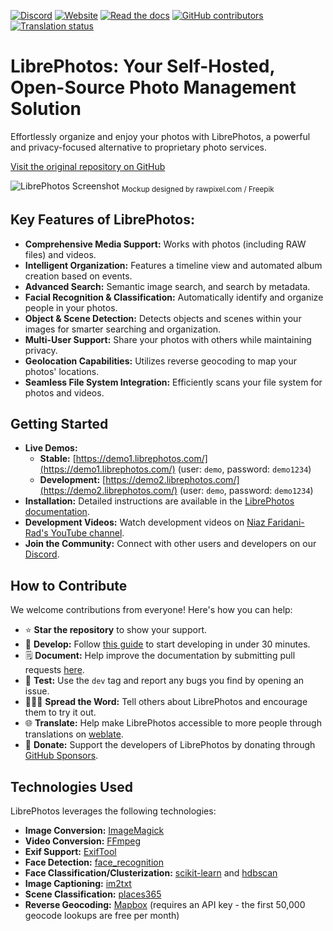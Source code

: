 [![Discord](https://img.shields.io/discord/784619049208250388?style=plastic)][discord]
[![Website](https://img.shields.io/website?down_color=lightgrey&down_message=offline&style=plastic&up_color=blue&up_message=online&url=https%3A%2F%2Flibrephotos.com)](https://librephotos.com/)
[![Read the docs](https://img.shields.io/static/v1?label=Read&message=the%20docs&color=blue&style=plastic)](https://docs.librephotos.com/)
[![GitHub contributors](https://img.shields.io/github/contributors/librephotos/librephotos?style=plastic)](https://github.com/LibrePhotos/librephotos/graphs/contributors)
<a href="https://hosted.weblate.org/engage/librephotos/">
<img src="https://hosted.weblate.org/widgets/librephotos/-/librephotos-frontend/svg-badge.svg" alt="Translation status" />
</a>

# LibrePhotos: Your Self-Hosted, Open-Source Photo Management Solution

Effortlessly organize and enjoy your photos with LibrePhotos, a powerful and privacy-focused alternative to proprietary photo services.

[Visit the original repository on GitHub](https://github.com/LibrePhotos/librephotos)

![LibrePhotos Screenshot](https://github.com/LibrePhotos/librephotos/blob/dev/screenshots/mockups_main_fhd.png?raw=true)
<sub>Mockup designed by rawpixel.com / Freepik</sub>

## Key Features of LibrePhotos:

*   **Comprehensive Media Support:** Works with photos (including RAW files) and videos.
*   **Intelligent Organization:** Features a timeline view and automated album creation based on events.
*   **Advanced Search:** Semantic image search, and search by metadata.
*   **Facial Recognition & Classification:** Automatically identify and organize people in your photos.
*   **Object & Scene Detection:** Detects objects and scenes within your images for smarter searching and organization.
*   **Multi-User Support:** Share your photos with others while maintaining privacy.
*   **Geolocation Capabilities:** Utilizes reverse geocoding to map your photos' locations.
*   **Seamless File System Integration:** Efficiently scans your file system for photos and videos.

## Getting Started

*   **Live Demos:**
    *   **Stable:** [https://demo1.librephotos.com/](https://demo1.librephotos.com/) (user: `demo`, password: `demo1234`)
    *   **Development:** [https://demo2.librephotos.com/](https://demo2.librephotos.com/) (user: `demo`, password: `demo1234`)
*   **Installation:** Detailed instructions are available in the [LibrePhotos documentation](https://docs.librephotos.com/docs/installation/standard-install).
*   **Development Videos:** Watch development videos on [Niaz Faridani-Rad's YouTube channel](https://www.youtube.com/channel/UCZJ2pk2BPKxwbuCV9LWDR0w).
*   **Join the Community:** Connect with other users and developers on our [Discord][discord].

## How to Contribute

We welcome contributions from everyone! Here's how you can help:

*   ⭐ **Star the repository** to show your support.
*   🚀 **Develop:**  Follow [this guide](https://docs.librephotos.com/docs/development/dev-install) to start developing in under 30 minutes.
*   🗒️ **Document:** Help improve the documentation by submitting pull requests [here](https://github.com/LibrePhotos/librephotos.docs).
*   🧪 **Test:**  Use the `dev` tag and report any bugs you find by opening an issue.
*   🧑‍🤝‍🧑 **Spread the Word:** Tell others about LibrePhotos and encourage them to try it out.
*   🌐 **Translate:**  Help make LibrePhotos accessible to more people through translations on [weblate](https://hosted.weblate.org/engage/librephotos/).
*   💸 **Donate:** Support the developers of LibrePhotos by donating through [GitHub Sponsors](https://github.com/sponsors/derneuere).

## Technologies Used

LibrePhotos leverages the following technologies:

*   **Image Conversion:** [ImageMagick](https://github.com/ImageMagick/ImageMagick)
*   **Video Conversion:** [FFmpeg](https://github.com/FFmpeg/FFmpeg)
*   **Exif Support:** [ExifTool](https://github.com/exiftool/exiftool)
*   **Face Detection:** [face\_recognition](https://github.com/ageitgey/face_recognition)
*   **Face Classification/Clusterization:** [scikit-learn](https://scikit-learn.org/) and [hdbscan](https://github.com/scikit-learn-contrib/hdbscan)
*   **Image Captioning:** [im2txt](https://github.com/HughKu/Im2txt)
*   **Scene Classification:** [places365](http://places.csail.mit.edu/)
*   **Reverse Geocoding:** [Mapbox](https://www.mapbox.com/) (requires an API key - the first 50,000 geocode lookups are free per month)

[discord]: https://discord.gg/xwRvtSDGWb